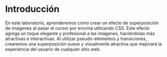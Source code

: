 # Introducción

En este laboratorio, aprenderemos cómo crear un efecto de superposición de imágenes al pasar el cursor por encima utilizando CSS. Este efecto agrega un toque elegante y profesional a las imágenes, haciéndolas más atractivas e interactivas. Al utilizar pseudo-elementos y transiciones, crearemos una superposición suave y visualmente atractiva que mejorará la experiencia del usuario de cualquier sitio web.
